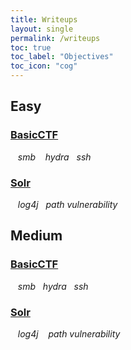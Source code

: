 ```yaml
---
title: Writeups
layout: single
permalink: /writeups
toc: true
toc_label: "Objectives"
toc_icon: "cog"
---
```


## Easy
### [BasicCTF][BasicCTF]       
&nbsp;&nbsp;&nbsp;_smb_ &nbsp;&nbsp;&nbsp;_hydra_&nbsp;&nbsp;&nbsp;_ssh_
### [Solr][Solr]
&nbsp;&nbsp;&nbsp;_log4j_&nbsp;&nbsp;&nbsp;_path vulnerability_


[BasicCTF]: http://localhost:4000/writeups/basicctf/2021/12/22/basicctf.html
[Solr]: http://localhost:4000/writeups/solr/2021/12/22/solr.html

## Medium
### [BasicCTF][BasicCTF]       
&nbsp;&nbsp;&nbsp;_smb_&nbsp;&nbsp;&nbsp;_hydra_&nbsp;&nbsp;&nbsp;_ssh_
### [Solr][Solr]
&nbsp;&nbsp;&nbsp;_log4j_ &nbsp;&nbsp;&nbsp;_path vulnerability_
